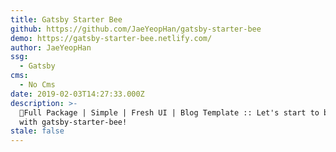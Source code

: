 ```yaml
---
title: Gatsby Starter Bee
github: https://github.com/JaeYeopHan/gatsby-starter-bee
demo: https://gatsby-starter-bee.netlify.com/
author: JaeYeopHan
ssg:
  - Gatsby
cms:
  - No Cms
date: 2019-02-03T14:27:33.000Z
description: >-
  🐝Full Package | Simple | Fresh UI | Blog Template :: Let's start to blogging
  with gatsby-starter-bee!
stale: false
---
```


